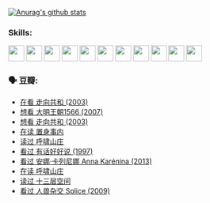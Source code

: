 
[![Anurag's github stats](https://github-readme-stats.vercel.app/api?username=w940853815)](https://github.com/anuraghazra/github-readme-stats)

### Skills:

<code><img height="32" src="https://cdn.jsdelivr.net/npm/simple-icons@v5/icons/python.svg"></code>
<code><img height="32" src="https://cdn.jsdelivr.net/npm/simple-icons@v5/icons/javascript.svg"></code>
<code><img height="32" src="https://cdn.jsdelivr.net/npm/simple-icons@v5/icons/django.svg"></code>
<code><img height="32" src="https://cdn.jsdelivr.net/npm/simple-icons@v5/icons/flask.svg"></code>
<code><img height="32" src="https://cdn.jsdelivr.net/npm/simple-icons@v5/icons/vuetify.svg"></code>
<code><img height="32" src="https://cdn.jsdelivr.net/npm/simple-icons@v5/icons/git.svg"></code>
<code><img height="32" src="https://cdn.jsdelivr.net/npm/simple-icons@v5/icons/docker.svg"></code>
<code><img height="32" src="https://cdn.jsdelivr.net/npm/simple-icons@v5/icons/postgresql.svg"></code>
<code><img height="32" src="https://cdn.jsdelivr.net/npm/simple-icons@v5/icons/elasticsearch.svg"></code>
<code><img height="32" src="https://cdn.jsdelivr.net/npm/simple-icons@v5/icons/macos.svg"></code>
<code><img height="32" src="https://cdn.jsdelivr.net/npm/simple-icons@v5/icons/linux.svg"></code>

### 🗣 豆瓣:

<!-- DOUBAN-ACTIVITIES:START -->
- [在看 走向共和‎ (2003)](https://www.douban.com/people/136069238/status/3711470443/?_i=41233882)
- [想看 大明王朝1566‎ (2007)](https://www.douban.com/people/136069238/status/3710980213/?_i=41233882)
- [想看 走向共和‎ (2003)](https://www.douban.com/people/136069238/status/3710980002/?_i=41233882)
- [在读 置身事内](https://www.douban.com/people/136069238/status/3710472151/?_i=41233882)
- [读过 呼啸山庄](https://www.douban.com/people/136069238/status/3710470617/?_i=41233882)
- [看过 有话好好说‎ (1997)](https://www.douban.com/people/136069238/status/3709833172/?_i=41233882)
- [看过 安娜·卡列尼娜 Anna Karénina‎ (2013)](https://www.douban.com/people/136069238/status/3708942010/?_i=41233882)
- [在读 呼啸山庄](https://www.douban.com/people/136069238/status/3701626992/?_i=41233882)
- [读过 十三层空间](https://www.douban.com/people/136069238/status/3700755247/?_i=41233882)
- [看过 人兽杂交 Splice‎ (2009)](https://www.douban.com/people/136069238/status/3700243036/?_i=41233882)
<!-- DOUBAN-ACTIVITIES:END -->
<!--
**w940853815/w940853815** is a ✨ _special_ ✨ repository because its `README.md` (this file) appears on your GitHub profile.

Here are some ideas to get you started:

- 🔭 I’m currently working on ...
- 🌱 I’m currently learning ...
- 👯 I’m looking to collaborate on ...
- 🤔 I’m looking for help with ...
- 💬 Ask me about ...
- 📫 How to reach me: ...
- 😄 Pronouns: ...
- ⚡ Fun fact: ...
-->
